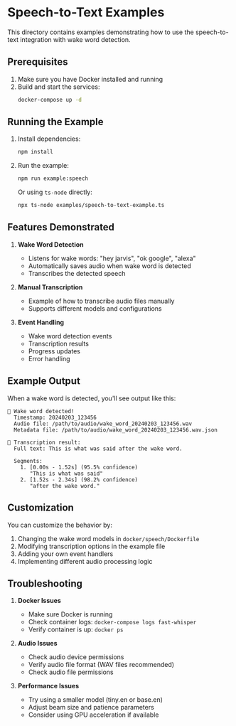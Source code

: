 # Speech-to-Text Examples

This directory contains examples demonstrating how to use the speech-to-text integration with wake word detection.

## Prerequisites

1. Make sure you have Docker installed and running
2. Build and start the services:
   ```bash
   docker-compose up -d
   ```

## Running the Example

1. Install dependencies:
   ```bash
   npm install
   ```

2. Run the example:
   ```bash
   npm run example:speech
   ```

   Or using `ts-node` directly:
   ```bash
   npx ts-node examples/speech-to-text-example.ts
   ```

## Features Demonstrated

1. **Wake Word Detection**
   - Listens for wake words: "hey jarvis", "ok google", "alexa"
   - Automatically saves audio when wake word is detected
   - Transcribes the detected speech

2. **Manual Transcription**
   - Example of how to transcribe audio files manually
   - Supports different models and configurations

3. **Event Handling**
   - Wake word detection events
   - Transcription results
   - Progress updates
   - Error handling

## Example Output

When a wake word is detected, you'll see output like this:

```
🎤 Wake word detected!
  Timestamp: 20240203_123456
  Audio file: /path/to/audio/wake_word_20240203_123456.wav
  Metadata file: /path/to/audio/wake_word_20240203_123456.wav.json

📝 Transcription result:
  Full text: This is what was said after the wake word.

  Segments:
    1. [0.00s - 1.52s] (95.5% confidence)
       "This is what was said"
    2. [1.52s - 2.34s] (98.2% confidence)
       "after the wake word."
```

## Customization

You can customize the behavior by:

1. Changing the wake word models in `docker/speech/Dockerfile`
2. Modifying transcription options in the example file
3. Adding your own event handlers
4. Implementing different audio processing logic

## Troubleshooting

1. **Docker Issues**
   - Make sure Docker is running
   - Check container logs: `docker-compose logs fast-whisper`
   - Verify container is up: `docker ps`

2. **Audio Issues**
   - Check audio device permissions
   - Verify audio file format (WAV files recommended)
   - Check audio file permissions

3. **Performance Issues**
   - Try using a smaller model (tiny.en or base.en)
   - Adjust beam size and patience parameters
   - Consider using GPU acceleration if available 